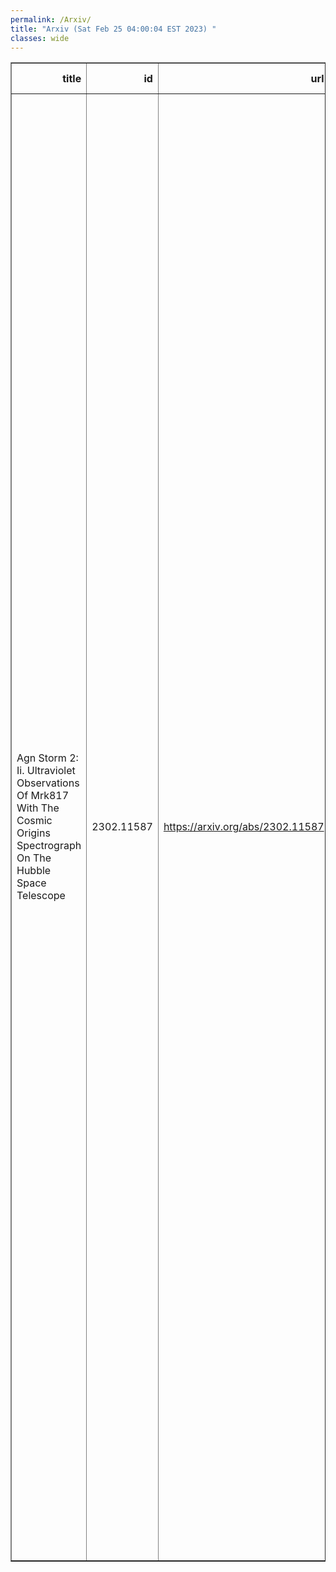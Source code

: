 ```yaml
---
permalink: /Arxiv/
title: "Arxiv (Sat Feb 25 04:00:04 EST 2023) "
classes: wide
---
```

<table border="1" class="dataframe">
  <thead>
    <tr style="text-align: right;">
      <th>title</th>
      <th>id</th>
      <th>url</th>
      <th>authors</th>
      <th>Local Authors</th>
    </tr>
  </thead>
  <tbody>
    <tr>
      <td>Agn Storm 2: Ii. Ultraviolet Observations Of Mrk817 With The Cosmic   Origins Spectrograph On The Hubble Space Telescope</td>
      <td>2302.11587</td>
      <td><a href="https://arxiv.org/abs/2302.11587" target="_blank">https://arxiv.org/abs/2302.11587</a></td>
      <td>Y. Homayouni, Gisella De Rosa, Rachel Plesha, Gerard A. Kriss, Aaron J. Barth, Edward M. Cackett, Keith Horne, Erin A. Kara, Hermine Landt, Nahum Arav, Benjamin D. Boizelle, Misty C. Bentz, Thomas G. Brink, Michael S. Brotherton, Doron Chelouche, Elena Dalla Bonta, Maryam Dehghanian, Pu Du, Gary J. Ferland, Laura Ferrarese, Carina Fian, Alexei V. Filippenko, Travis Fischer, Ryan J. Foley, Jonathan Gelbord, Michael R. Goad, Diego H. Gonzalez Buitrago, Varoujan Gorjian, Catherine J. Grier, Patrick B. Hall, Juan V. Hernandez Santisteban, Chen Hu, Dragana Ilic, Michael D. Joner, Jelle Kaastra, Shai Kaspi, Christopher S. Kochanek, Kirk T. Korista, Andjelka B. Kovacevic, Daniel Kynoch, Yan-Rong Li, Ian M. Mchardy, Jacob N. Mclane, Missagh Mehdipour, Jake A. Miller, Jake Mitchell, John Montano, Hagai Netzer, Christos Panagiotou, Ethan Partington, Richard W. Pogge, Luka C. Popovic, Daniel Proga, Daniele Rogantini, Thaisa Storchi-Bergmann, David Sanmartim, Matthew R. Siebert, Tommaso Treu, Marianne Vestergaard, Jian-Min Wang, Martin J. Ward, Tim Waters, Peter R. Williams, Fatima Zaidouni, Ying Zu</td>
      <td>Christopher Kochanek, Richard Pogge</td>
    </tr>
  </tbody>
</table>